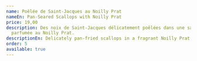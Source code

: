 ```yaml
---
name: Poêlée de Saint-Jacques au Noilly Prat
nameEn: Pan-Seared Scallops with Noilly Prat
price: 19,00
description: Des noix de Saint-Jacques délicatement poêlées dans une sauce
  parfumée au Noilly Prat.
descriptionEn: Delicately pan-fried scallops in a fragrant Noilly Prat sauce.
order: 5
available: true
---
```

